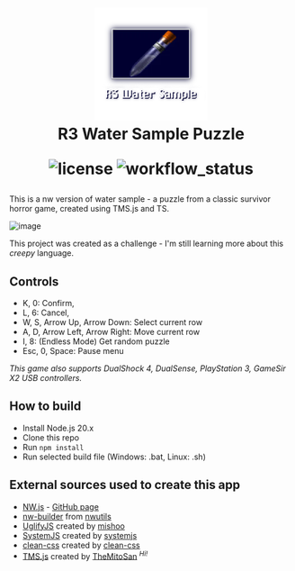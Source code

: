 <h1 align="center">
    <img src="https://github.com/themitosan/r3-water-sample-puzzle/blob/main/App/img/icon.png?raw=true" alt="R3_auto_map_gen_icon" title="R3 Water Sample Puzzle" width="200"/>
    <br>R3 Water Sample Puzzle<br>
    <p align="center">
        <img alt="license" src="https://img.shields.io/github/license/themitosan/r3-water-sample-puzzle">
        <img alt="workflow_status" src="https://img.shields.io/github/actions/workflow/status/themitosan/r3-water-sample-puzzle/main.yaml?style=plastic">
    </p>
</h1>

This is a nw version of water sample - a puzzle from a classic survivor horror game, created using TMS.js and TS.

![image](https://github.com/themitosan/r3-water-sample-puzzle/assets/32562725/3fe5761c-848b-42b7-952b-87e0c3a5988a)

This project was created as a challenge - I'm still learning more about this _creepy_ language.

## Controls
- K, 0: Confirm,
- L, 6: Cancel,
- W, S, Arrow Up, Arrow Down: Select current row
- A, D, Arrow Left, Arrow Right: Move current row
- I, 8: (Endless Mode) Get random puzzle
- Esc, 0, Space: Pause menu

*This game also supports DualShock 4, DualSense, PlayStation 3, GameSir X2 USB controllers.*

## How to build
- Install Node.js 20.x
- Clone this repo
- Run `npm install`
- Run selected build file (Windows: .bat, Linux: .sh)

## External sources used to create this app
- [NW.js](https://nwjs.io/) - [GitHub page](https://github.com/nwjs/nw.js)
- [nw-builder](https://github.com/nwutils/nw-builder) from [nwutils](https://github.com/nwutils)
- [UglifyJS](https://github.com/mishoo/UglifyJS) created by [mishoo](https://github.com/mishoo)
- [SystemJS](https://github.com/systemjs/systemjs) created by [systemjs](https://github.com/systemjs)
- [clean-css](https://github.com/clean-css/clean-css) created by [clean-css](https://github.com/clean-css)
- [TMS.js](https://github.com/themitosan/TMS.js) created by [TheMitoSan](https://github.com/themitosan) <sup><i>Hi!</i></sup>